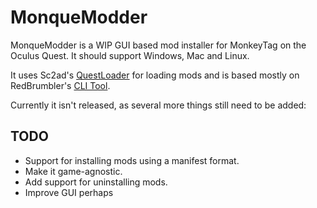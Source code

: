 # MonqueModder

MonqueModder is a WIP GUI based mod installer for MonkeyTag on the Oculus Quest.
It should support Windows, Mac and Linux.


It uses Sc2ad's [QuestLoader](https://github.com/sc2ad/QuestLoader/) for loading mods and is based mostly on RedBrumbler's [CLI Tool](https://github.com/RedBrumbler/QuestAppPatcher).

Currently it isn't released, as several more things still need to be added:
## TODO
- Support for installing mods using a manifest format.
- Make it game-agnostic.
- Add support for uninstalling mods.
- Improve GUI perhaps